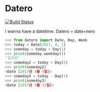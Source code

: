# Datero
[![Build Status](https://travis-ci.org/nerogit/datero.svg?branch=master)](https://travis-ci.org/nerogit/datero)

I wanna have a datetime. Datero = date+nero

```python
>>> from datero import Date, Day, Week
>>> today = Date(2017, 4, 1)
>>> someday = today + Day(1)
>>> print(someday.weekday())
"일요일"
>>> someday2 = today + Day(3)
>>> print(someday2)
<Date [2017년 4월 4일]>
>>> someday3 = today - Day(1)
>>> print(someday3)
<Date [2017년 3월 31일]>
```
